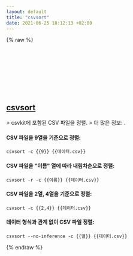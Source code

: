 ```yaml
---
layout: default
title: "csvsort"
date: 2021-06-25 18:12:13 +02:00
---
```

{% raw %}
<h2 id="csvsort">
  <a href="/ko/common/csvsort.html">csvsort</a> <a href="#csvsort"><svg class="icon">
    <use href="/assets/images/unicode_sprite.svg#link" />
  </svg></a>
</h2>
> csvkit에 포함된 CSV 파일을 정렬.
> 더 많은 정보: <https://csvkit.readthedocs.io/en/latest/scripts/csvsort.html>.

#### CSV 파일을 9열을 기준으로 정렬:
```shell
csvsort -c {{9}} {{데이터.csv}}
```
#### CSV 파일을 "이름" 열에 따라 내림차순으로 정렬:
```shell
csvsort -r -c {{이름}} {{데이터.csv}}
```
#### CSV 파일을 2열, 4열을 기준으로 정렬:
```shell
csvsort -c {{2,4}} {{데이터.csv}}
```
#### 데이터 형식과 관계 없이 CSV 파일 정렬:
```shell
csvsort --no-inference -c {{열}} {{데이터.csv}}
```
{% endraw %}